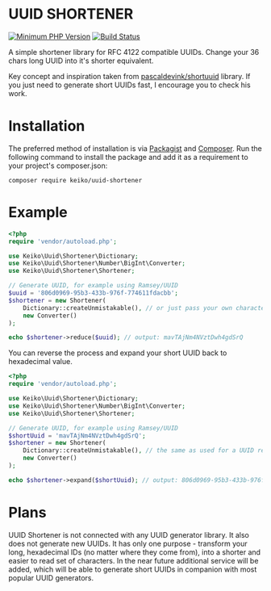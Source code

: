 UUID SHORTENER
==============
[![Minimum PHP Version](https://img.shields.io/badge/php-%3E%3D%207.2-8892BF.svg)](https://php.net/)
[![Build Status](https://travis-ci.org/mgrajcarek/uuid-shortener.svg?branch=master)](https://travis-ci.org/mgrajcarek/uuid-shortener)

A simple shortener library for RFC 4122 compatible UUIDs. 
Change your 36 chars long UUID into it's shorter equivalent.

Key concept and inspiration taken from [pascaldevink/shortuuid](https://github.com/pascaldevink/shortuuid) library. 
If you just need to generate short UUIDs fast, I encourage you to check his work.
  
 
# Installation
The preferred method of installation is via [Packagist](https://packagist.org/) and [Composer](https://getcomposer.org). 
Run the following command to install the package and add it as a requirement to your project's composer.json:
```
composer require keiko/uuid-shortener
```

# Example
```php
<?php
require 'vendor/autoload.php';

use Keiko\Uuid\Shortener\Dictionary;
use Keiko\Uuid\Shortener\Number\BigInt\Converter;
use Keiko\Uuid\Shortener\Shortener;

// Generate UUID, for example using Ramsey/UUID
$uuid = '806d0969-95b3-433b-976f-774611fdacbb';
$shortener = new Shortener(
    Dictionary::createUnmistakable(), // or just pass your own characters set
    new Converter()
);

echo $shortener->reduce($uuid); // output: mavTAjNm4NVztDwh4gdSrQ
```

You can reverse the process and expand your short UUID back to hexadecimal value.

```php
<?php
require 'vendor/autoload.php';

use Keiko\Uuid\Shortener\Dictionary;
use Keiko\Uuid\Shortener\Number\BigInt\Converter;
use Keiko\Uuid\Shortener\Shortener;

// Generate UUID, for example using Ramsey/UUID
$shortUuid = 'mavTAjNm4NVztDwh4gdSrQ';
$shortener = new Shortener(
    Dictionary::createUnmistakable(), // the same as used for a UUID reduction!
    new Converter()
);

echo $shortener->expand($shortUuid); // output: 806d0969-95b3-433b-976f-774611fdacbb 
```

# Plans
UUID Shortener is not connected with any UUID generator library. 
It also does not generate new UUIDs. 
It has only one purpose - transform your long, hexadecimal IDs (no matter where they come from), into a shorter and easier to read set of characters.
In the near future additional service will be added, which will be able to generate short UUIDs in companion with most popular UUID generators.
